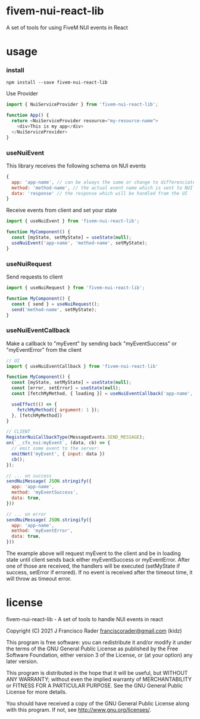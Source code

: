 # fivem-nui-react-lib

A set of tools for using FiveM NUI events in React

# usage

### install

`npm install --save fivem-nui-react-lib`

Use Provider
```js
import { NuiServiceProvider } from 'fivem-nui-react-lib';

function App() {
  return <NuiServiceProvider resource="my-resource-name">
    <div>This is my app</div>
  </NuiServiceProvider>
}
```

### useNuiEvent

This library receives the following schema on NUI events
```js
{
  app: 'app-name', // can be always the same or change to differenciate events better on the UI
  method: 'method-name', // the actual event name which is sent to NUI
  data: 'response' // the response which will be handled from the UI
}
```

Receive events from client and set your state
```js
import { useNuiEvent } from 'fivem-nui-react-lib';

function MyComponent() {
  const [myState, setMyState] = useState(null);
  useNuiEvent('app-name', 'method-name', setMyState);
}
```
### useNuiRequest

Send requests to client
```js
import { useNuiRequest } from 'fivem-nui-react-lib';

function MyComponent() {
  const { send } = useNuiRequest();
  send('method-name', setMyState);
}
```

### useNuiEventCallback

Make a callback to "myEvent" by sending back "myEventSuccess" or "myEventError" from the client
```js
// UI
import { useNuiEventCallback } from 'fivem-nui-react-lib'

function MyComponent() {
  const [myState, setMyState] = useState(null);
  const [error, setError] = useState(null);
  const [fetchMyMethod, { loading }] = useNuiEventCallback('app-name', 'myEvent', setMyState, setError);

  useEffect(() => {
    fetchMyMethod({ argument: 1 });
  }, [fetchMyMethod])
}

// CLIENT
RegisterNuiCallbackType(MessageEvents.SEND_MESSAGE);
on(`__cfx_nui:myEvent`, (data, cb) => {
  // emit some event to the server:
  emitNet('myEvent', { input: data })
  cb();
});

// ... on success
sendNuiMessage( JSON.stringify({
  app: 'app-name',
  method: 'myEventSuccess',
  data: true,
}))

// ... on error
sendNuiMessage( JSON.stringify({
  app: 'app-name',
  method: 'myEventError',
  data: true,
}))
```

The example above will request myEvent to the client and be in loading state until client sends back either myEventSuccess or myEventError.
After one of those are received, the handlers will be executed (setMyState if success, setError if errored).
If no event is received after the timeout time, it will throw as timeout error.

# license

fivem-nui-react-lib - A set of tools to handle NUI events in react

Copyright (C) 2021  J Francisco Rader <franciscorader@gmail.com> (kidz)

This program is free software: you can redistribute it and/or modify
it under the terms of the GNU General Public License as published by
the Free Software Foundation, either version 3 of the License, or
(at your option) any later version.

This program is distributed in the hope that it will be useful,
but WITHOUT ANY WARRANTY; without even the implied warranty of
MERCHANTABILITY or FITNESS FOR A PARTICULAR PURPOSE.  See the
GNU General Public License for more details.

You should have received a copy of the GNU General Public License
along with this program.  If not, see <http://www.gnu.org/licenses/>.
